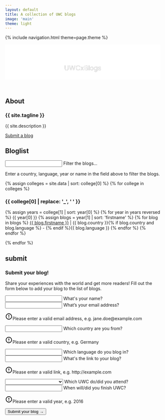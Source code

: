 ```yaml
---
layout: default
title: A collection of UWC blogs
image: 'main'
theme: light
---
```


{% include navigation.html theme=page.theme %}

<article>
<header class="header">
  <div class="header-background" style="background-image: url('{{ site.baseurl }}/img/{{ page.image }}.jpg')">
    <svg class="header-large" viewBox="0 0 330 75">
      <defs>
        <g id="text-large">
          <text class="header-text" text-anchor="middle" x="165" y="55">UWCxBlogs</text>
        </g>
        <mask id="mask-large" x="0" y="0" width="450" height="75">
          <rect x="0" y="0" width="450" height="75" fill="#fff"/>
          <use xlink:href="#text-large" />
        </mask>
      </defs>
      <rect x="0" y="0" width="450" height="75" mask="url(#mask-large)" fill="white" fill-opacity="1"/>
      <use xlink:href="#text-large" mask="url(#mask-large)" />
    </svg>
  </div>
</header>

<section id="about" class="section">
  <h2 class="section-title">About</h2>
  <h1 class="section-header">{{ site.tagline }}</h1>
  <p class="section-body -large">{{ site.description }}</p>
  <a class="section-link -large" href="#submit" data-scroll>Submit a blog</a>
</section>

<section id="bloglist" class="section">
<h2 class="section-title">Bloglist</h2>
<div class="form-group section-blogs">
  <input class="form-input" type="search" name="js-search" id="js-search" placeholder=" " autocomplete="off" required/>
  <span class="form-highlight"></span>
  <span class="form-underline"></span>
  <label class="form-label" for="js-search">Filter the blogs...</label>
  <p class="section-hint">Enter a country, language, year or name in the field above to filter the blogs.</p>
</div>

{% assign colleges = site.data | sort: college[0] %}
{% for college in colleges %}
  <div class="section-blogs js-college">
    <h3 class="section-header">{{ college[0] | replace: '_', ' ' }}</h3>
    <p class="section-body section-columns">
    {% assign years = college[1] | sort: year[0] %}
    {% for year in years reversed %}
      <span class="js-list" id="{{ college[0] }}-{{ year[0] }}">
        <span class="section-year js-year">{{ year[0] }}</span>
        <span class="list js-years">
          {% assign blogs = year[1] | sort: 'firstname' %}
          {% for blog in blogs  %}
            <span data-year="{{ blog.year }}" class="section-blog"><a href="http://{{ blog.link }}" target="_blank" rel="noopener noreferrer" class="link"><span class="name">{{ blog.firstname }}</span></a> | <span class="country">{{ blog.country }}</span>{% if blog.country and blog.language %} - {% endif %}<span class="language">{{ blog.language }}</span></span>
          {% endfor %}
        </span>
      </span>
    {% endfor %}
    </p>
  </div>
{% endfor %}

</section>

<section id="submit" class="section">
  <h2 class="section-title">submit</h2>
    <h1 class="section-header">Submit your blog!</h1>
    <p class="section-body -large">Share your experiences with the world and get more readers! Fill out the form below to add your blog to the list of blogs.</p>
  <!-- Begin MailChimp Signup Form -->
  <div id="mc_embed_signup">
    <form action="//connor-baer.us7.list-manage.com/subscribe/post?u=b1caba133f37d9e536b7ee6c6&amp;id=7a0d71349c" method="post" id="mc-embedded-subscribe-form" name="mc-embedded-subscribe-form" class="validate" target="_blank" novalidate>
      <div id="mc_embed_signup_scroll" class="section-inputs">
        <div class="mc-field-group form-group">
          <input type="text" value="" name="FNAME" class="required form-input" id="mce-FNAME" placeholder=" " required>
          <span class="form-highlight"></span>
          <label class="form-label" for="mce-FNAME">What's your name?</label>
        </div>
        <div class="mc-field-group form-group">
          <input type="email" value="" name="EMAIL" class="required email form-input" id="mce-EMAIL" placeholder=" " required>
          <span class="form-highlight"></span>
          <label class="form-label" for="mce-EMAIL">What’s your email address?</label>
          <p class="form-error"><svg xmlns="http://www.w3.org/2000/svg" width="24" height="24" viewBox="0 0 24 24"><path d="M11 15h2v2h-2zm0-8h2v6h-2zm.99-5C6.47 2 2 6.48 2 12s4.47 10 9.99 10C17.52 22 22 17.52 22 12S17.52 2 11.99 2zM12 20c-4.42 0-8-3.58-8-8s3.58-8 8-8 8 3.58 8 8-3.58 8-8 8z"/></svg>Please enter a valid email address, e.g. jane.doe@example.com</p>
        </div>
        <div class="mc-field-group form-group">
          <input type="text" value="" name="MCOUNTRY" class="required form-input" id="mce-MCOUNTRY" placeholder=" " pattern="[a-zA-Z]{2,}" required>
          <span class="form-highlight"></span>
          <label class="form-label" for="mce-MCOUNTRY">Which country are you from?</label>
          <p class="form-error"><svg xmlns="http://www.w3.org/2000/svg" width="24" height="24" viewBox="0 0 24 24"><path d="M11 15h2v2h-2zm0-8h2v6h-2zm.99-5C6.47 2 2 6.48 2 12s4.47 10 9.99 10C17.52 22 22 17.52 22 12S17.52 2 11.99 2zM12 20c-4.42 0-8-3.58-8-8s3.58-8 8-8 8 3.58 8 8-3.58 8-8 8z"/></svg>Please enter a valid country, e.g. Germany</p>
        </div>
        <div class="mc-field-group form-group">
          <input type="text" value="" name="MLANGUAGE" class="required form-input" id="mce-MLANGUAGE" placeholder=" " required>
          <span class="form-highlight"></span>
          <label class="form-label" for="mce-MLANGUAGE">Which language do you blog in?</label>
        </div>
        <div class="mc-field-group form-group">
          <input type="url" value="" name="MLINK" class="required url form-input" id="mce-MLINK" placeholder=" " required>
          <span class="form-highlight"></span>
          <label class="form-label" for="mce-MLINK">What's the link to your blog?</label>
          <p class="form-error"><svg xmlns="http://www.w3.org/2000/svg" width="24" height="24" viewBox="0 0 24 24"><path d="M11 15h2v2h-2zm0-8h2v6h-2zm.99-5C6.47 2 2 6.48 2 12s4.47 10 9.99 10C17.52 22 22 17.52 22 12S17.52 2 11.99 2zM12 20c-4.42 0-8-3.58-8-8s3.58-8 8-8 8 3.58 8 8-3.58 8-8 8z"/></svg>Please enter a valid link, e.g. http://example.com</p>
        </div>
        <div class="mc-field-group form-group">
          <select name="MCOLLEGE" class="form-select required" id="mce-MCOLLEGE">
            <option value=""></option>
            <option value="UWC Adriatic">UWC Adriatic</option>
            <option value="UWC Atlantic College">UWC Atlantic College</option>
            <option value="UWC Changshu">UWC Changshu</option>
            <option value="UWC Costa Rica">UWC Costa Rica</option>
            <option value="UWC Dilijan">UWC Dilijan</option>
            <option value="UWC Li Po Chun">UWC Li Po Chun</option>
            <option value="UWC Maastricht">UWC Maastricht</option>
            <option value="UWC Mahindra">UWC Mahindra</option>
            <option value="UWC Mostar">UWC Mostar</option>
            <option value="UWC Pearson College">UWC Pearson College</option>
            <option value="UWC Red Cross Nordic">UWC Red Cross Nordic</option>
            <option value="UWC Robert Bosch College">UWC Robert Bosch College</option>
            <option value="UWC South East Asia">UWC South East Asia</option>
            <option value="UWC Thailand">UWC Thailand</option>
            <option value="UWC USA">UWC USA</option>
            <option value="UWC Waterford Kamhlaba">UWC Waterford Kamhlaba</option>
          </select>
          <label for="mce-MCOLLEGE">Which UWC do/did you attend?</label>
        </div>
        <div class="mc-field-group size1of2 form-group">
          <input type="number" name="MYEAR" class="required form-input" value="" id="mce-MYEAR" placeholder=" " pattern="(?:19|20)[0-9]{2}" required>
          <span class="form-highlight"></span>
          <label class="form-label" for="mce-MYEAR">When will/did you finish UWC?</label>
          <p class="form-error"><svg xmlns="http://www.w3.org/2000/svg" width="24" height="24" viewBox="0 0 24 24"><path d="M11 15h2v2h-2zm0-8h2v6h-2zm.99-5C6.47 2 2 6.48 2 12s4.47 10 9.99 10C17.52 22 22 17.52 22 12S17.52 2 11.99 2zM12 20c-4.42 0-8-3.58-8-8s3.58-8 8-8 8 3.58 8 8-3.58 8-8 8z"/></svg>Please enter a valid year, e.g. 2016</p>
        </div>
        <div id="mce-responses" class="clear">
          <div class="response" id="mce-error-response" style="display:none"></div>
          <div class="response" id="mce-success-response" style="display:none"></div>
        </div>    <!-- real people should not fill this in and expect good things - do not remove this or risk form bot signups-->
        <div style="position: absolute; left: -5000px;" aria-hidden="true"><input type="text" name="b_b1caba133f37d9e536b7ee6c6_7a0d71349c" tabindex="-1" value=""></div>
        <input type="submit" value="Submit your blog →" name="subscribe" id="mc-embedded-subscribe" class="button">
      </div>
    </form>
  </div>
  <!--End mc_embed_signup-->
</section>
</article>